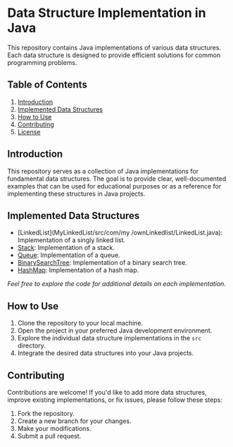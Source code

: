 # Data Structure Implementation in Java

This repository contains Java implementations of various data structures. Each data structure is designed to provide efficient solutions for common programming problems.

## Table of Contents

1. [Introduction](#introduction)
2. [Implemented Data Structures](#implemented-data-structures)
3. [How to Use](#how-to-use)
4. [Contributing](#contributing)
5. [License](#license)

## Introduction

This repository serves as a collection of Java implementations for fundamental data structures. The goal is to provide clear, well-documented examples that can be used for educational purposes or as a reference for implementing these structures in Java projects.

## Implemented Data Structures

- [LinkedList](MyLinkedList/src/com/my
/ownLinkedlist/LinkedList.java): Implementation of a singly linked list.
- [Stack](src/main/java/Stack.java): Implementation of a stack.
- [Queue](src/main/java/Queue.java): Implementation of a queue.
- [BinarySearchTree](src/main/java/BinarySearchTree.java): Implementation of a binary search tree.
- [HashMap](src/main/java/HashMap.java): Implementation of a hash map.

*Feel free to explore the code for additional details on each implementation.*

## How to Use

1. Clone the repository to your local machine.
2. Open the project in your preferred Java development environment.
3. Explore the individual data structure implementations in the `src` directory.
4. Integrate the desired data structures into your Java projects.

## Contributing

Contributions are welcome! If you'd like to add more data structures, improve existing implementations, or fix issues, please follow these steps:

1. Fork the repository.
2. Create a new branch for your changes.
3. Make your modifications.
4. Submit a pull request.
